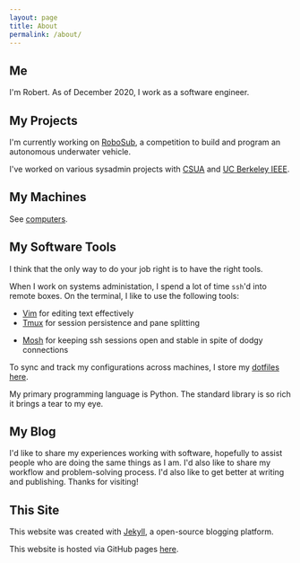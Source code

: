 ```yaml
---
layout: page
title: About
permalink: /about/
---
```


## Me

I'm Robert. As of December 2020, I work as a software engineer.

## My Projects

I'm currently working on [RoboSub][robosub], a competition to build and program an autonomous underwater vehicle.

I've worked on various sysadmin projects with [CSUA][csua] and [UC Berkeley IEEE][ieee].

[csua]: https://csua.berkeley.edu/
[ieee]: https://ieee.berkeley.edu/
[ucb-hls]: https://github.com/ucb-hls/csp-hls
[cs152]: https://inst.eecs.berkeley.edu/~cs152/sp18/
[ee123]: https://inst.eecs.berkeley.edu/~ee123/sp18/
[robosub]: http://www.sdrobotics101.com/robosub2016/index.html

## My Machines

See [computers].

[computers]: /computers/

## My Software Tools

I think that the only way to do your job right is to have the right tools.

When I work on systems administation, I spend a lot of time `ssh`'d into remote boxes. On the terminal, I like to use the following tools:

- [Vim][vim] for editing text effectively
- [Tmux][tmux] for session persistence and pane splitting
* [Mosh][mosh] for keeping ssh sessions open and stable in spite of dodgy connections

To sync and track my configurations across machines, I store my [dotfiles here][dotfiles].

My primary programming language is Python. The standard library is so rich it brings a tear to my eye.

[dotfiles]: https://github.com/robertquitt/dotfiles/
[ranger]: https://github.com/ranger/ranger/
[vim]: https://www.vim.org/
[mosh]: https://mosh.org
[tmux]: https://en.wikipedia.org/wiki/Tmux

## My Blog

I'd like to share my experiences working with software, hopefully to assist people who are doing the same things as I am. I'd also like to share my workflow and problem-solving process. I'd also like to get better at writing and publishing. Thanks for visiting!

## This Site

This website was created with [Jekyll][jekyll], a open-source blogging platform.

This website is hosted via GitHub pages [here][github].

[jekyll]: https://jekyllrb.com/
[github]: https://www.github.com/robertquitt/robertquitt.github.io/
  
